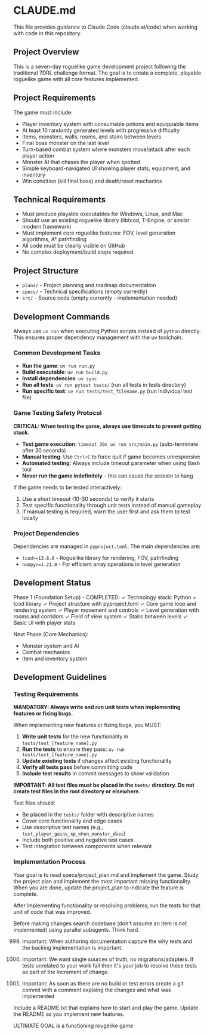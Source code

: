 # CLAUDE.md

This file provides guidance to Claude Code (claude.ai/code) when working with code in this repository.

## Project Overview

This is a seven-day roguelike game development project following the traditional 7DRL challenge format. The goal is to create a complete, playable roguelike game with all core features implemented.

## Project Requirements

The game must include:
- Player inventory system with consumable potions and equippable items
- At least 10 randomly generated levels with progressive difficulty
- Items, monsters, walls, rooms, and stairs between levels
- Final boss monster on the last level
- Turn-based combat system where monsters move/attack after each player action
- Monster AI that chases the player when spotted
- Simple keyboard-navigated UI showing player stats, equipment, and inventory
- Win condition (kill final boss) and death/reset mechanics

## Technical Requirements

- Must produce playable executables for Windows, Linux, and Mac
- Should use an existing roguelike library (libtcod, T-Engine, or similar modern framework)
- Must implement core roguelike features: FOV, level generation algorithms, A* pathfinding
- All code must be clearly visible on GitHub
- No complex deployment/build steps required

## Project Structure

- `plans/` - Project planning and roadmap documentation
- `specs/` - Technical specifications (empty currently)
- `src/` - Source code (empty currently - implementation needed)

## Development Commands

Always use `uv run` when executing Python scripts instead of `python` directly. This ensures proper dependency management with the uv toolchain.

### Common Development Tasks

- **Run the game**: `uv run run.py`
- **Build executable**: `uv run build.py`
- **Install dependencies**: `uv sync`
- **Run all tests**: `uv run pytest tests/` (run all tests in tests directory)
- **Run specific test**: `uv run tests/test_filename.py` (run individual test file)

### Game Testing Safety Protocol

**CRITICAL: When testing the game, always use timeouts to prevent getting stuck.**

- **Test game execution**: `timeout 30s uv run src/main.py` (auto-terminate after 30 seconds)
- **Manual testing**: Use `Ctrl+C` to force quit if game becomes unresponsive
- **Automated testing**: Always include timeout parameter when using Bash tool
- **Never run the game indefinitely** - this can cause the session to hang

If the game needs to be tested interactively:
1. Use a short timeout (10-30 seconds) to verify it starts
2. Test specific functionality through unit tests instead of manual gameplay
3. If manual testing is required, warn the user first and ask them to test locally

### Project Dependencies

Dependencies are managed in `pyproject.toml`. The main dependencies are:
- `tcod>=13.8.0` - Roguelike library for rendering, FOV, pathfinding
- `numpy>=1.21.0` - For efficient array operations in level generation

## Development Status

Phase 1 (Foundation Setup) - COMPLETED:
✓ Technology stack: Python + tcod library
✓ Project structure with pyproject.toml
✓ Core game loop and rendering system
✓ Player movement and controls
✓ Level generation with rooms and corridors
✓ Field of view system
✓ Stairs between levels
✓ Basic UI with player stats

Next Phase (Core Mechanics):
- Monster system and AI
- Combat mechanics
- Item and inventory system


## Development Guidelines

### Testing Requirements
**MANDATORY: Always write and run unit tests when implementing features or fixing bugs.**

When implementing new features or fixing bugs, you MUST:
1. **Write unit tests** for the new functionality in `tests/test_[feature_name].py`
2. **Run the tests** to ensure they pass: `uv run tests/test_[feature_name].py`
3. **Update existing tests** if changes affect existing functionality
4. **Verify all tests pass** before committing code
5. **Include test results** in commit messages to show validation

**IMPORTANT: All test files must be placed in the `tests/` directory. Do not create test files in the root directory or elsewhere.**

Test files should:
- Be placed in the `tests/` folder with descriptive names
- Cover core functionality and edge cases
- Use descriptive test names (e.g., `test_player_gains_xp_when_monster_dies`)
- Include both positive and negative test cases
- Test integration between components when relevant

### Implementation Process
Your goal is to read specs/project_plan.md and implement the game. Study the project plan and implement the most important missing functionality. When you are done, update the project_plan to indicate the feature is complete.

After implementing functionality or resolving problems, run the tests for that unit of code that was improved.

Before making changes search codebase (don't assume an item is not implemented) using parallel subagents. Think hard.

999. Important: When authoring documentation capture the why tests and the backing implementation is important.

9999. Important: We want single sources of truth, no migrations/adapters. If tests unrelated to your work fail then it's your job to resolve these tests as part of the increment of change.

9999. Important: As soon as there are no build or test errors create a git commit with a comment explaing the changes and what was implemented

Include a README.txt that explains how to start and play the game. Update the README as you implement new features.

ULTIMATE GOAL is a functioning rougelike game